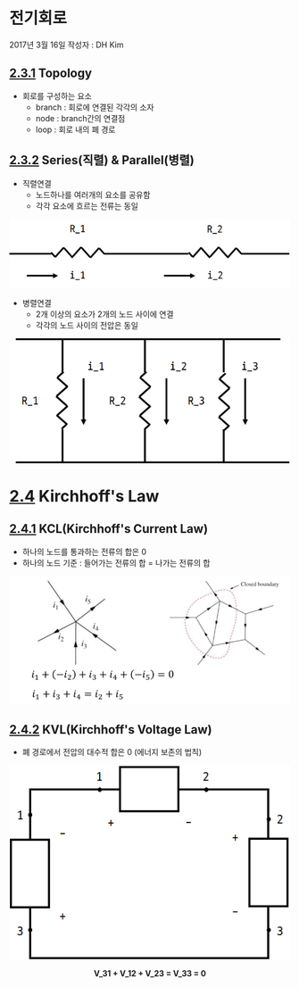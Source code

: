 # 전기회로
2017년 3월 16일
작성자 : DH Kim

## <a href="#"> 2.3.1</a> Topology
- 회로를 구성하는 요소
  - branch : 회로에 연결된 각각의 소자
  - node : branch간의 연결점
  - loop : 회로 내의 폐 경로


## <a href="#"> 2.3.2</a> Series(직렬) & Parallel(병렬)

- 직렬연결
    - 노드하나를 여러개의 요소를 공유함
    - 각각 요소에 흐르는 전류는 동일

<div align=center> <img src="img/ser.png" /> </div>

- 병렬연결
  - 2개 이상의 요소가 2개의 노드 사이에 연결
  - 각각의 노드 사이의 전압은 동일

<div align=center> <img src="img/per.png" /> </div>

# <a href="#"> 2.4</a> Kirchhoff's Law

## <a href="#">2.4.1</a> KCL(Kirchhoff's Current Law)

- 하나의 노드를 통과하는 전류의 합은 0
- 하나의 노드 기준 : 들어가는 전류의 합 = 나가는 전류의 합
<div align=center><img src = "img/KCL.png" /> </div>

## <a href="#">2.4.2</a> KVL(Kirchhoff's Voltage Law)
- 폐 경로에서 전압의 대수적 합은 0 (에너지 보존의 법칙)
<div align=center><img src="img/kvl.png" /> </div>
<div align=center><strong><p> V_31 + V_12 + V_23 = V_33 = 0</p> </strong></div>

